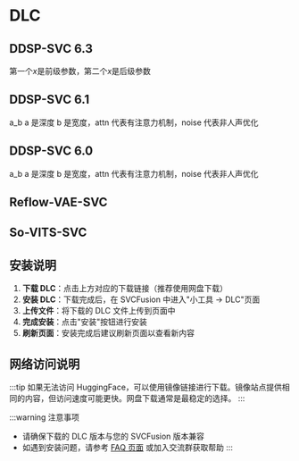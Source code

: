 # DLC

## DDSP-SVC 6.3

第一个*x*是前级参数，第二个*x*是后级参数

<DlcItem
  icon="🤖"
  title="ddsp6.3_6x512_10x2048"
  description="最推荐模型"
  netdisk-link="https://pan.quark.cn/s/3ecb7fcc93cc"
  primary-link="https://huggingface.co/SVCFusion/DDSP6.3-Pretrain/resolve/main/ddsp6.3_6x512_10x2048.sf_dlc"
  mirror-link="https://hf-mirror.com/SVCFusion/DDSP6.3-Pretrain/resolve/main/ddsp6.3_6x512_10x2048.sf_dlc"
/>

<DlcItem
  icon="🤖"
  title="ddsp6.3_6x1024_6x1024"
  description="DDSP 6.3 预训练模型"
  netdisk-link="https://pan.quark.cn/s/6170968a28b6"
  primary-link="https://huggingface.co/SVCFusion/DDSP6.3-Pretrain/resolve/main/ddsp6.3_6x1024_6x1024.sf_dlc"
  mirror-link="https://hf-mirror.com/SVCFusion/DDSP6.3-Pretrain/resolve/main/ddsp6.3_6x1024_6x1024.sf_dlc"
/>

<DlcItem
  icon="🤖"
  title="ddsp6.3_10x1024_6x512"
  description="DDSP 6.3 预训练模型"
  netdisk-link="https://pan.quark.cn/s/ebb194d574f4"
  primary-link="https://huggingface.co/SVCFusion/DDSP6.3-Pretrain/resolve/main/ddsp6.3_10x1024_6x512.sf_dlc"
  mirror-link="https://hf-mirror.com/SVCFusion/DDSP6.3-Pretrain/resolve/main/ddsp6.3_10x1024_6x512.sf_dlc"
/>

<DlcItem
  icon="🤖"
  title="ddsp6.3_10x1024_6x1024"
  description="DDSP 6.3 预训练模型"
  netdisk-link="https://pan.quark.cn/s/0dd1da7c39b5"
  primary-link="https://huggingface.co/SVCFusion/DDSP6.3-Pretrain/resolve/main/ddsp6.3_10x1024_6x1024.sf_dlc"
  mirror-link="https://hf-mirror.com/SVCFusion/DDSP6.3-Pretrain/resolve/main/ddsp6.3_10x1024_6x1024.sf_dlc"
/>

<DlcItem
  icon="🤖"
  title="ddsp6.3_6x512_6x512"
  description="轻量模型"
  netdisk-link="https://pan.quark.cn/s/d13c7a9ddbb8"
  primary-link="https://huggingface.co/SVCFusion/DDSP6.3-Pretrain/resolve/main/ddsp6.3_6x512_6x512.sf_dlc"
  mirror-link="https://hf-mirror.com/SVCFusion/DDSP6.3-Pretrain/resolve/main/ddsp6.3_6x512_6x512.sf_dlc"
/>

<DlcItem
  icon="🤖"
  title="ddsp6.3_6x512_6x768"
  description="DDSP 6.3 预训练模型"
  netdisk-link="https://pan.quark.cn/s/e271491451d6"
  primary-link="https://huggingface.co/SVCFusion/DDSP6.3-Pretrain/resolve/main/ddsp6.3_6x512_6x768.sf_dlc"
  mirror-link="https://hf-mirror.com/SVCFusion/DDSP6.3-Pretrain/resolve/main/ddsp6.3_6x512_6x768.sf_dlc"
/>

<DlcItem
  icon="🤖"
  title="ddsp6.3_6x512_6x1024"
  description="DDSP 6.3 预训练模型"
  netdisk-link="https://pan.quark.cn/s/f47eff7e88dc"
  primary-link="https://huggingface.co/SVCFusion/DDSP6.3-Pretrain/resolve/main/ddsp6.3_6x512_6x1024.sf_dlc"
  mirror-link="https://hf-mirror.com/SVCFusion/DDSP6.3-Pretrain/resolve/main/ddsp6.3_6x512_6x1024.sf_dlc"
/>

## DDSP-SVC 6.1

a_b a 是深度 b 是宽度，attn 代表有注意力机制，noise 代表非人声优化

<DlcItem
  icon="🤖"
  title="ddsp6.1_1024_10"
  description="DDSP 6.1 预训练模型"
  netdisk-link="https://pan.quark.cn/s/04c27ca7182c"
  primary-link="https://huggingface.co/SVCFusion/DDSP6.1-Pretrain/resolve/main/ddsp6.1_1024_10.sf_dlc"
  mirror-link="https://hf-mirror.com/SVCFusion/DDSP6.1-Pretrain/resolve/main/ddsp6.1_1024_10.sf_dlc"
/>

<DlcItem
  icon="🤖"
  title="ddsp6.1_1024_10_attn"
  description="DDSP 6.1 预训练模型（带注意力机制）"
  netdisk-link="https://pan.quark.cn/s/54c382f0e2c7"
  primary-link="https://huggingface.co/SVCFusion/DDSP6.1-Pretrain/resolve/main/ddsp6.1_1024_10_attn.sf_dlc"
  mirror-link="https://hf-mirror.com/SVCFusion/DDSP6.1-Pretrain/resolve/main/ddsp6.1_1024_10_attn.sf_dlc"
/>

<DlcItem
  icon="🤖"
  title="ddsp6.1_2048_6"
  description="DDSP 6.1 预训练模型"
  netdisk-link="https://pan.quark.cn/s/0b2880557b4f"
  primary-link="https://huggingface.co/SVCFusion/DDSP6.1-Pretrain/resolve/main/ddsp6.1_2048_6.sf_dlc"
  mirror-link="https://hf-mirror.com/SVCFusion/DDSP6.1-Pretrain/resolve/main/ddsp6.1_2048_6.sf_dlc"
/>

<DlcItem
  icon="🤖"
  title="ddsp6.1_2048_6_attn"
  description="DDSP 6.1 预训练模型（带注意力机制）"
  netdisk-link="https://pan.quark.cn/s/49588bdc2f26"
  primary-link="https://huggingface.co/SVCFusion/DDSP6.1-Pretrain/resolve/main/ddsp6.1_2048_6_attn.sf_dlc"
  mirror-link="https://hf-mirror.com/SVCFusion/DDSP6.1-Pretrain/resolve/main/ddsp6.1_2048_6_attn.sf_dlc"
/>

<DlcItem
  icon="🤖"
  title="ddsp6.1_noise_1024_10"
  description="DDSP 6.1 预训练模型（非人声优化）"
  netdisk-link="https://pan.quark.cn/s/e02a8cee3058"
  primary-link="https://huggingface.co/SVCFusion/DDSP6.1-Pretrain/resolve/main/ddsp6.1_noise_1024_10.sf_dlc"
  mirror-link="https://hf-mirror.com/SVCFusion/DDSP6.1-Pretrain/resolve/main/ddsp6.1_noise_1024_10.sf_dlc"
/>

<DlcItem
  icon="🤖"
  title="ddsp6.1_noise_1024_10_attn"
  description="DDSP 6.1 预训练模型（非人声优化，带注意力机制）"
  netdisk-link="https://pan.quark.cn/s/0ec4a01fb299"
  primary-link="https://huggingface.co/SVCFusion/DDSP6.1-Pretrain/resolve/main/ddsp6.1_noise_1024_10_attn.sf_dlc"
  mirror-link="https://hf-mirror.com/SVCFusion/DDSP6.1-Pretrain/resolve/main/ddsp6.1_noise_1024_10_attn.sf_dlc"
/>

<DlcItem
  icon="🤖"
  title="ddsp6.1_noise_2048_6"
  description="DDSP 6.1 预训练模型（非人声优化）"
  netdisk-link="https://pan.quark.cn/s/addd94582ea4"
  primary-link="https://huggingface.co/SVCFusion/DDSP6.1-Pretrain/resolve/main/ddsp6.1_noise_2048_6.sf_dlc"
  mirror-link="https://hf-mirror.com/SVCFusion/DDSP6.1-Pretrain/resolve/main/ddsp6.1_noise_2048_6.sf_dlc"
/>

<DlcItem
  icon="🤖"
  title="ddsp6.1_noise_2048_6_attn"
  description="DDSP 6.1 预训练模型（非人声优化，带注意力机制）"
  netdisk-link="https://pan.quark.cn/s/ab818039584b"
  primary-link="https://huggingface.co/SVCFusion/DDSP6.1-Pretrain/resolve/main/ddsp6.1_noise_2048_6_attn.sf_dlc"
  mirror-link="https://hf-mirror.com/SVCFusion/DDSP6.1-Pretrain/resolve/main/ddsp6.1_noise_2048_6_attn.sf_dlc"
/>

## DDSP-SVC 6.0

a_b a 是深度 b 是宽度，attn 代表有注意力机制，noise 代表非人声优化

<DlcItem
  icon="🤖"
  title="ddsp6_cvec_512_6"
  description="DDSP 6.0 预训练模型"
  netdisk-link="https://pan.quark.cn/s/7ec3c692a02b"
  primary-link="https://huggingface.co/SVCFusion/DDSP6.0-Pretrain/resolve/main/ddsp6_cvec_512_6.sf_dlc"
  mirror-link="https://hf-mirror.com/SVCFusion/DDSP6.0-Pretrain/resolve/main/ddsp6_cvec_512_6.sf_dlc"
/>

<DlcItem
  icon="🤖"
  title="ddsp6_cvec_1024_12"
  description="DDSP 6.0 预训练模型"
  netdisk-link="https://pan.quark.cn/s/3534f92d2a7b"
  primary-link="https://huggingface.co/SVCFusion/DDSP6.0-Pretrain/resolve/main/ddsp6_cvec_1024_12.sf_dlc"
  mirror-link="https://hf-mirror.com/SVCFusion/DDSP6.0-Pretrain/resolve/main/ddsp6_cvec_1024_12.sf_dlc"
/>

## Reflow-VAE-SVC

<DlcItem
  icon="🔄"
  title="reflow_contentvec768l12"
  description="由 bfloat16 训练"
  netdisk-link="https://pan.quark.cn/s/39621301a62f"
  primary-link="https://huggingface.co/SVCFusion/Reflow-VAE-SVC-Pretrain/resolve/main/reflow_contentvec768l12.sf_dlc"
  mirror-link="https://hf-mirror.com/SVCFusion/Reflow-VAE-SVC-Pretrain/resolve/main/reflow_contentvec768l12.sf_dlc"
/>

## So-VITS-SVC

<DlcItem
  icon="🎤"
  title="sovits_diff_vec768l12"
  description="浅扩散底模"
  netdisk-link="https://pan.quark.cn/s/9bc0eb7c9549"
  primary-link="https://huggingface.co/SVCFusion/So-VITS-SVC-Pretrain/resolve/main/sovits_diff_vec768l12.sf_dlc"
  mirror-link="https://hf-mirror.com/SVCFusion/So-VITS-SVC-Pretrain/resolve/main/sovits_diff_vec768l12.sf_dlc"
/>

<DlcItem
  icon="🎤"
  title="sovits_shiren_tradition"
  description="老底模，由深夜诗人训练，羽毛整合包里的就是这个"
  netdisk-link="https://pan.quark.cn/s/480e4ae8a942"
  primary-link="https://huggingface.co/SVCFusion/So-VITS-SVC-Pretrain/resolve/main/sovits_shiren_tradition.sf_dlc"
  mirror-link="https://hf-mirror.com/SVCFusion/So-VITS-SVC-Pretrain/resolve/main/sovits_shiren_tradition.sf_dlc"
/>

<DlcItem
  icon="🎤"
  title="sovits_so-vits-svc_cvec768l12_BigDataset_Test_2024.12.21#1"
  description="幻灵训练底模，数据量大，微调效果好"
  netdisk-link="https://pan.quark.cn/s/5e5fa9ca1c31"
  primary-link="https://huggingface.co/SVCFusion/So-VITS-SVC-Pretrain/resolve/main/sovits_so-vits-svc_cvec768l12_BigDataset_Test_2024.12.21%231.sf_dlc"
  mirror-link="https://hf-mirror.com/SVCFusion/So-VITS-SVC-Pretrain/resolve/main/sovits_so-vits-svc_cvec768l12_BigDataset_Test_2024.12.21%231.sf_dlc"
/>

## 安装说明

1. **下载 DLC**：点击上方对应的下载链接（推荐使用网盘下载）
2. **安装 DLC**：下载完成后，在 SVCFusion 中进入"小工具 → DLC"页面
3. **上传文件**：将下载的 DLC 文件上传到页面中
4. **完成安装**：点击"安装"按钮进行安装
5. **刷新页面**：安装完成后建议刷新页面以查看新内容

## 网络访问说明

:::tip
如果无法访问 HuggingFace，可以使用镜像链接进行下载。镜像站点提供相同的内容，但访问速度可能更快。网盘下载通常是最稳定的选择。
:::

:::warning 注意事项

- 请确保下载的 DLC 版本与您的 SVCFusion 版本兼容
- 如遇到安装问题，请参考 [FAQ 页面](/faq/) 或加入交流群获取帮助
  :::

